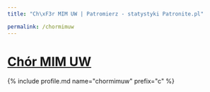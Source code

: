```yaml
---
title: "Ch\xF3r MIM UW | Patromierz - statystyki Patronite.pl"

permalink: /chormimuw
---
```


# [Chór MIM UW](https://patronite.pl/chormimuw)

{% include profile.md name="chormimuw" prefix="c" %}
